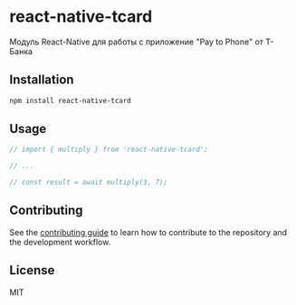 # react-native-tcard

Модуль React-Native для работы с приложение "Pay to Phone" от Т-Банка

## Installation

```sh
npm install react-native-tcard
```

## Usage


```js
// import { multiply } from 'react-native-tcard';

// ...

// const result = await multiply(3, 7);
```


## Contributing

See the [contributing guide](CONTRIBUTING.md) to learn how to contribute to the repository and the development workflow.

## License

MIT
